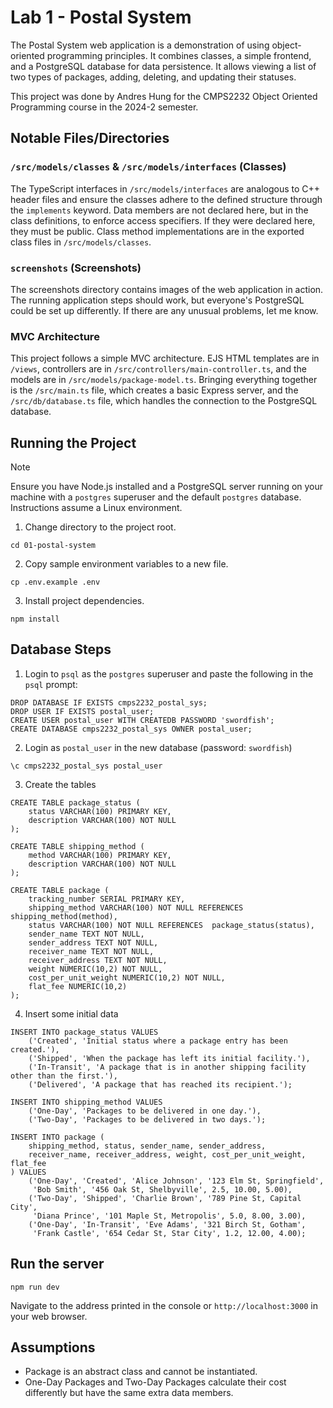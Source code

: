# Lab 1 - Postal System

The Postal System web application is a demonstration of using object-oriented programming principles. It combines classes, a simple frontend, and a PostgreSQL database for data persistence. It allows viewing a list of two types of packages, adding, deleting, and updating their statuses.

This project was done by Andres Hung for the CMPS2232 Object Oriented Programming course in the 2024-2 semester.

## Notable Files/Directories

### `/src/models/classes` & `/src/models/interfaces` (Classes)

The TypeScript interfaces in `/src/models/interfaces` are analogous to C++ header files and ensure the classes adhere to the defined structure through the `implements` keyword. Data members are not declared here, but in the class definitions, to enforce access specifiers. If they were declared here, they must be public. Class method implementations are in the exported class files in `/src/models/classes`.

### `screenshots` (Screenshots)

The screenshots directory contains images of the web application in action. The running application steps should work, but everyone's PostgreSQL could be set up differently. If there are any unusual problems, let me know.

### MVC Architecture

This project follows a simple MVC architecture. EJS HTML templates are in `/views`, controllers are in `/src/controllers/main-controller.ts`, and the models are in `/src/models/package-model.ts`. Bringing everything together is the `/src/main.ts` file, which creates a basic Express server, and the `/src/db/database.ts` file, which handles the connection to the PostgreSQL database.

## Running the Project

> [!NOTE]  
> Ensure you have Node.js installed and a PostgreSQL server running on your machine with a `postgres` superuser and the default `postgres` database. Instructions assume a Linux environment.

1. Change directory to the project root.

```
cd 01-postal-system
```

2. Copy sample environment variables to a new file.

```
cp .env.example .env
```

3. Install project dependencies.

```
npm install
```

## Database Steps

1. Login to `psql` as the `postgres` superuser and paste the following in the `psql` prompt:

```
DROP DATABASE IF EXISTS cmps2232_postal_sys;
DROP USER IF EXISTS postal_user;
CREATE USER postal_user WITH CREATEDB PASSWORD 'swordfish';
CREATE DATABASE cmps2232_postal_sys OWNER postal_user;
```

2. Login as `postal_user` in the new database (password: `swordfish`)

```
\c cmps2232_postal_sys postal_user
```

3. Create the tables

```
CREATE TABLE package_status (
    status VARCHAR(100) PRIMARY KEY,
    description VARCHAR(100) NOT NULL
);

CREATE TABLE shipping_method (
    method VARCHAR(100) PRIMARY KEY,
    description VARCHAR(100) NOT NULL
);

CREATE TABLE package (
    tracking_number SERIAL PRIMARY KEY,
    shipping_method VARCHAR(100) NOT NULL REFERENCES shipping_method(method),
    status VARCHAR(100) NOT NULL REFERENCES  package_status(status),
    sender_name TEXT NOT NULL,
    sender_address TEXT NOT NULL,
    receiver_name TEXT NOT NULL,
    receiver_address TEXT NOT NULL,
    weight NUMERIC(10,2) NOT NULL,
    cost_per_unit_weight NUMERIC(10,2) NOT NULL,
    flat_fee NUMERIC(10,2)
);
```

4. Insert some initial data

```
INSERT INTO package_status VALUES
    ('Created', 'Initial status where a package entry has been created.'),
    ('Shipped', 'When the package has left its initial facility.'),
    ('In-Transit', 'A package that is in another shipping facility other than the first.'),
    ('Delivered', 'A package that has reached its recipient.');

INSERT INTO shipping_method VALUES
    ('One-Day', 'Packages to be delivered in one day.'),
    ('Two-Day', 'Packages to be delivered in two days.');

INSERT INTO package (
    shipping_method, status, sender_name, sender_address,
    receiver_name, receiver_address, weight, cost_per_unit_weight, flat_fee
) VALUES
    ('One-Day', 'Created', 'Alice Johnson', '123 Elm St, Springfield',
     'Bob Smith', '456 Oak St, Shelbyville', 2.5, 10.00, 5.00),
    ('Two-Day', 'Shipped', 'Charlie Brown', '789 Pine St, Capital City',
     'Diana Prince', '101 Maple St, Metropolis', 5.0, 8.00, 3.00),
    ('One-Day', 'In-Transit', 'Eve Adams', '321 Birch St, Gotham',
     'Frank Castle', '654 Cedar St, Star City', 1.2, 12.00, 4.00);
```

## Run the server

```
npm run dev
```

Navigate to the address printed in the console or `http://localhost:3000` in your web browser.

## Assumptions

- Package is an abstract class and cannot be instantiated.
- One-Day Packages and Two-Day Packages calculate their cost differently but have the same extra data members.
